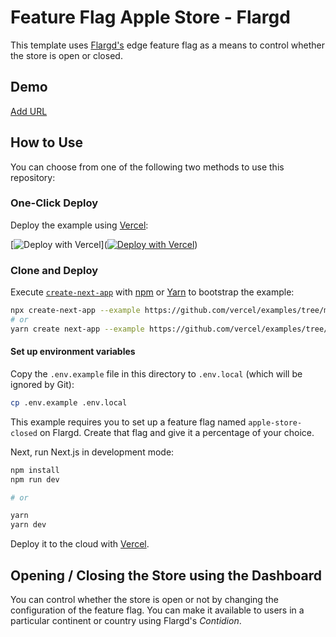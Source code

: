 # Feature Flag Apple Store - Flargd

This template uses [Flargd's](https://github.com/pmbanugo/flargd) edge feature flag as a means to control whether the store is open or closed.

## Demo

[Add URL](#)

## How to Use

You can choose from one of the following two methods to use this repository:

### One-Click Deploy

Deploy the example using [Vercel](https://vercel.com?utm_source=github&utm_medium=readme&utm_campaign=flargd-examples):

[![Deploy with Vercel](https://vercel.com/button)]([![Deploy with Vercel](https://vercel.com/button)](https://vercel.com/new/clone?repository-url=https%3A%2F%2Fgithub.com%2Fpmbanugo%2Fflargd-examples%2Ftree%2Fmain%2Fedge-middleware%2Fvercel-feature-flag-apple-store-nextjs&env=EDGE_FLAGS_HOST,EDGE_FLAGS_APP&envDescription=The%20URL%20to%20Flargd%20server&redirect-url=https%3A%2F%2Fgithub.com%2Fpmbanugo%2Fflargd))

### Clone and Deploy

Execute [`create-next-app`](https://github.com/vercel/next.js/tree/canary/packages/create-next-app) with [npm](https://docs.npmjs.com/cli/init) or [Yarn](https://yarnpkg.com/lang/en/docs/cli/create/) to bootstrap the example:

```bash
npx create-next-app --example https://github.com/vercel/examples/tree/main/edge-middleware/feature-flag-apple-store
# or
yarn create next-app --example https://github.com/vercel/examples/tree/main/edge-middleware/feature-flag-apple-store
```

#### Set up environment variables

Copy the `.env.example` file in this directory to `.env.local` (which will be ignored by Git):

```bash
cp .env.example .env.local
```

This example requires you to set up a feature flag named `apple-store-closed` on Flargd. Create that flag and give it a percentage of your choice.

Next, run Next.js in development mode:

```bash
npm install
npm run dev

# or

yarn
yarn dev
```

Deploy it to the cloud with [Vercel](https://vercel.com/new?utm_source=github&utm_medium=readme&utm_campaign=flargd-edge-middleware-example).

## Opening / Closing the Store using the Dashboard

You can control whether the store is open or not by changing the configuration of the feature flag. You can make it available to users in a particular continent or country using Flargd's _Contidion_.
